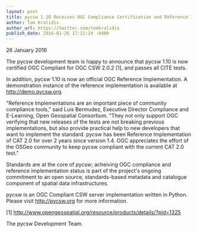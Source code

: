 ```yaml
---
layout: post
title: pycsw 1.10 Receives OGC Compliance Certification and Reference Implementation Status
author: Tom Kralidis
author_url: https://twitter.com/tomkralidis
publish_date: 2016-01-26 17:21:24 -0400
---
```


26 January 2016

The pycsw development team is happy to announce that pycsw 1.10 is now 
certified OGC Compliant for OGC CSW 2.0.2 [1], and passes all CITE 
tests.

In addition, pycsw 1.10 is now an official OGC Reference Implementation. A 
demonstration instance of the reference implementation is available at 
<http://demo.pycsw.org>.

"Reference Implementations are an important piece of community compliance
tools," said Luis Bermudez, Executive Director Compliance and E-Learning,
Open Geospatial Consortium.  "They not only support OGC verifying that
new releases of the tests are not breaking previous implementations, but
also provide practical help to new developers that want to implement the
standard.  pycsw has been Reference Implementation of CAT 2.0 for over 2
years since version 1.4.  OGC appreciates the effort of the OSGeo community
to keep pycsw compliant with the current CAT 2.0 test."

Standards are at the core of pycsw; acheiving OGC compliance and 
reference implementation status is part of the project's ongoing 
commitment to an open source, standards-based metadata and catalogue 
component of spatial data infrastructures.

pycsw is an OGC Compliant CSW server implementation written in Python. 
Please visit <http://pycsw.org> for more information.

[1] <http://www.opengeospatial.org/resource/products/details/?pid=1325>

The pycsw Development Team.
